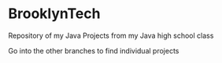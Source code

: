# BrooklynTech
Repository of my Java Projects from my Java high school class

Go into the other branches to find individual projects
